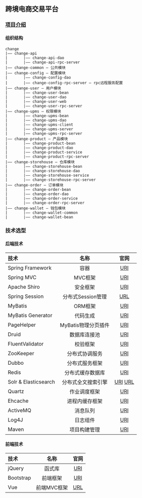 ## 跨境电商交易平台

### [项目介绍](http://www.cnsoftbei.com/bencandy.php?fid=151&aid=1616)

#### 组织结构
```$xslt
change
|—— change-api
|       |—— change-api-dao
|       |—— change-api-rpc-server
|—— change-common — 公共模块
|—— change-config — 配置模块
|       |—— change-config-dao
|       |—— change-config-rpc-server — rpc远程服务配置
|—— change-user — 用户模块
|       |—— change-user-bean
|       |—— change-user-dao
|       |—— change-user-web
|       |—— change-user-rpc-server
|—— change-upms — 权限模块
|       |—— change-upms-bean
|       |—— change-upms-dao
|       |—— change-upms-client
|       |—— change-upms-server
|       |—— change-upms-rpc-server
|—— change-product — 产品模块
|       |—— change-product-bean
|       |—— change-product-dao
|       |—— change-product-service
|       |—— change-product-rpc-server
|—— change-storehouse — 仓库模块
|       |—— change-storehouse-bean
|       |—— change-storehouse-dao
|       |—— change-storehouse-service
|       |—— change-storehouse-rpc-server
|—— change-order — 订单模块
|       |—— change-order-bean
|       |—— change-order-dao
|       |—— change-order-service
|       |—— change-order-rpc-server
|—— change-wallet — 钱包模块
|       |—— change-wallet-common
|       |—— change-wallet-bean
```

### 技术选型
#### 后端技术
| 技术 | 名称| 官网 |
| :--- | :---: | :---: |
| Spring Framework | 容器 | [URI](http://projects.spring.io/spring-framework/) |
| Spring MVC | MVC框架 | [URI](http://docs.spring.io/spring/docs/current/spring-framework-reference/htmlsingle/#mvc) |
| Apache Shiro | 安全框架 | [URI](http://shiro.apache.org/) |
| Spring Session | 分布式Session管理 | [URL](http://projects.spring.io/spring-session/) |
| MyBatis | ORM框架 | [URI](http://www.mybatis.org/mybatis-3/zh/index.html) |
| MyBatis Generator | 代码生成 | [URI](http://www.mybatis.org/generator/index.html) |
| PageHelper | MyBatis物理分页插件 | [URI](http://git.oschina.net/free/Mybatis_PageHelper) |
| Druid | 数据库连接池 | [URI](https://github.com/alibaba/druid) |
| FluentValidator | 校验框架 | [URI](https://github.com/neoremind/fluent-validator) |
| ZooKeeper | 分布式协调服务 | [URI](http://zookeeper.apache.org/) |
| Dubbo | 分布式服务框架 | [URI](http://dubbo.io/) |
| Redis | 分布式缓存数据库 | [URI](https://redis.io/) |
| Solr & Elasticsearch | 分布式全文搜索引擎 | [URI](http://lucene.apache.org/solr/) [URL](https://www.elastic.co/) |
| Quartz | 作业调度框架 | [URI](http://www.quartz-scheduler.org/) |
| Ehcache | 进程内缓存框架 | [URI](http://www.ehcache.org/) |
| ActiveMQ | 消息队列 | [URI](http://activemq.apache.org/) |
| Log4J | 日志组件 | [URI](http://logging.apache.org/log4j/1.2/) |
| Maven | 项目构建管理 | [URI](http://maven.apache.org/) |

#### 前端技术
| 技术 | 名称| 官网 |
| :--- | :---: | :---: |
| jQuery | 函式库 | [URI](http://jquery.com/) |
| Bootstrap	 | 前端框架 | [URI](http://getbootstrap.com/) |
| Vue | 前端MVC框架 | [URL](https://cn.vuejs.org/) |